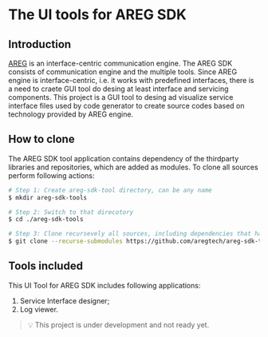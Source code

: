 # The UI tools for AREG SDK

## Introduction

[AREG](https://github.com/aregtech/areg-sdk) is an interface-centric communication engine. The AREG SDK consists of communication engine and the multiple tools. Since AREG engine is interface-centric, i.e. it works with predefined interfaces, there is a need to craete GUI tool do desing at least interface and servicing components. This project is a GUI tool to desing ad visualize service interface files used by code generator to create source codes based on technology provided by AREG engine.

## How to clone

The AREG SDK tool application contains dependency of the thirdparty libraries and repositories, which are added as modules. To clone all sources perform following actions:

```bash
# Step 1: Create areg-sdk-tool directory, can be any name
$ mkdir areg-sdk-tools

# Step 2: Switch to that direcotory
$ cd ./areg-sdk-tools

# Step 3: Clone recursevely all sources, including dependencies that has availonia
$ git clone --recurse-submodules https://github.com/aregtech/areg-sdk-tools.git .
```

## Tools included

This UI Tool for AREG SDK includes following applications:
1. Service Interface designer;
2. Log viewer.

> 💡 This project is under development and not ready yet.

